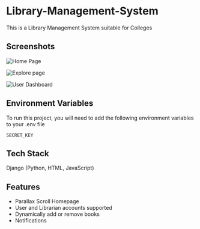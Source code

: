 
# Library-Management-System

This is a Library Management System suitable for Colleges


## Screenshots

![Home Page](https://github.com/SaiKiranMatta/Library-Management-System/assets/98962380/c75fbca1-7d36-4021-a819-5421b7d3ba32)

![Explore page](https://github.com/SaiKiranMatta/Library-Management-System/assets/98962380/23376547-85ff-461c-8792-7a5a90e7344a)

![User Dashboard](https://github.com/SaiKiranMatta/Library-Management-System/assets/98962380/1b2f0c38-3cd2-4435-8864-a4732f338da9)
## Environment Variables

To run this project, you will need to add the following environment variables to your .env file

`SECRET_KEY`



## Tech Stack

Django (Python, HTML, JavaScript)


## Features

- Parallax Scroll Homepage
- User and Librarian accounts supported
- Dynamically add or remove books
- Notifications


